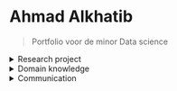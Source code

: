 # Ahmad Alkhatib

> Portfolio voor de minor Data science


<details><summary>Research project</summary>
<p>

## Task definition
<br />
Het doel van dit project, uitgevoerd voor Cofano Software Solutions, is om de processen bij containerterminals te optimaliseren door het verkorten van de tijd dat schepen aan de kade liggen voor het in- en uitladen van containers. Dit moet geautomatiseerd worden en het onderzoek zal zich richten op het vinden van een optimale aanpak om deze uitdaging aan te pakken. Dit is belangrijk voor de efficiëntie van containeroverslag in de haven en voor het verminderen van kosten.<br />
<br />
Hoofdvraag :<br />
Hoe kan ervoor gezorgd worden dat containers op de kade op een efficiënte manier opgestapeld kunnen worden, zodat de afnemer van de containers hier makkelijk bij kan.<br /> 
<br /> 
Deelvragen 
 <br />
•	Hoe ziet de lay-out van de desbetreffende kade eruit? <br />
•	Welke reinforcement learning modellen en methodes zijn relevant om dit optimalisatieprobleem aan te pakken? <br />
<br />

## Evaluation:
<br />
 uiteindelijk gefocust op een Reinforcement learning model als oplossing voor ons probleem. Hoewel we ook een lineair programmeer model hebben geprobeerd, heb ik mij hier niet verder mee bezig gehouden omdat ik geen expertise heb in lineair programmeren. Maar dankzij deze experimenten heb ik een dieper begrip verkregen van hoe Reinforcement learning werkt en hoe we het konden toepassen op ons specifieke geval. Dit heeft ons geholpen bij het maken van een betere keuze voor de oplossing van ons probleem.

## Conclusions: 
 <br />
In dit project is gekeken naar manieren om containers op een efficiënte manier op te stapelen op een kade, zodat de afnemer van de containers hier gemakkelijk bij kan. Door het probleemdomein in kaart te brengen, bleek dat de huidige containerplaatsing op een kade handmatig verloopt, wat tijd en geld kost. Door gebruik te maken van Reinforcement Learning (RL) en twee verschillende agents (PPO en A2C) die interacties voerden met een environment, kwam de PPO-agent als de beste naar voren. Door de PPO-agent te trainen met optimale waarden en hyperparameters, is er een efficiënte containerplaatsing ontstaan, waarbij rekening wordt gehouden met de bestemming van aangrenzende containers. Dit is een grote doorbraak voor de logistieke sector en een goed voorbeeld van hoe technologie/AI de internationale handel bevordert.
 
## Planning:
<br />
Als groep hebben we afgesproken om een planning te maken en te werken met Scrum methodologie. Hierbij maakten we gebruik van een tool genaamd Trello waar we alle taken bijhouden, de verantwoordelijken aangeven en de deadlines noteren. We hebben alles ook kunnen indelen in afgeronde taken en werk in uitvoering.<br />
 <br />
Verder hebben we ons gehouden aan de volgende planning:<br />
 <br />
 • Elke maandag om 11:00 bespreken we met docent Karin de Smidt. <br />
 • Op vrijdag om 10:00 in Delft hebben we begeleidingsgesprekken met docenten Tony Andrioli en Jeroen Vuurens waar we al onze vragen kunnen stellen die we niet konden beantwoorden tijdens de week. <br />
 • Als groep hebben we afgesproken om op wisselende dagen via Teams te communiceren, aangezien we andere verplichtingen hadden. <br />
 
 
</p>
</details>


<details><summary>Domain knowledge</summary>
<p>

## Introduction of the subject field

### Data science cursus:
<br />
Data Science is een multidisciplinair veld dat zich richt op het verkrijgen van inzicht en kennis uit gegevens. Het omvat verschillende stappen zoals het verzamelen, opschonen, analyseren en visualiseren van gegevens. Met behulp van methoden uit de statistiek, wiskunde, informatica en machine learning, ontdekken data wetenschappers patronen in de gegevens en maken zij voorspellingen.
Data Science wordt vaak toegepast in verschillende industrieën, zoals financiën, gezondheidszorg, marketing en retail om beslissingen te nemen gebaseerd op data. In de financiële sector wordt bijvoorbeeld gebruik gemaakt van data science om fraude te detecteren en risico's te bepalen. In de gezondheidszorg wordt data science ingezet om patiëntendossiers te analyseren en zo behandelingsopties te bepalen. In marketing en retail worden klantprofielen opgebouwd en voorspellingen gedaan over klantgedrag.<br />
<br />
Data Science is een snel groeiend veld en wordt vaak beschouwd als een van de belangrijkste vaardigheden voor de toekomst van werk. Er zijn steeds meer organisaties die grote hoeveelheden gegevens verzamelen, zoals sociale media, sensoren en internet-verbonden apparaten. Deze gegevens moeten worden geanalyseerd en geïnterpreteerd om waardevolle inzichten te verkrijgen.<br />
 <br />
Een data scientist is vaak verantwoordelijk voor het bedenken van de juiste vragen, het verzamelen en opschonen van gegevens, het bouwen van modellen en het communiceren van resultaten. Het vereist vaak een combinatie van vaardigheden in statistiek, programmeren, communicatie en domain-kennis. Veel data wetenschappers hebben een achtergrond in wiskunde, informatica of statistiek, maar er zijn ook steeds meer professionals die een overstap maken naar data science vanuit andere achtergronden zoals economie, natuurkunde, of zelfs filosofie.<br />
<br />
In samenvatting, Data Science is een veld dat zich richt op het verkrijgen van inzicht en kennis uit gegevens door middel van het verzamelen, opschonen, analyseren en visualiseren van gegevens met behulp van methoden uit de statistiek, wiskunde, informatica en machine learning. Het wordt veelvuldig toegepast in verschillende industrieën, zoals financiën, gezondheidszorg, marketing en retail, om beslissingen te nemen gebaseerd op data. Het is een snel groeiend veld en wordt vaak beschouwd als een van de belangrijkste vaardigheden voor de toekomst van het werk. Data wetenschappers hebben vaak een achtergrond in wiskunde, informatica of statistiek, maar er zijn ook steeds meer professionals die een overstap maken naar data science vanuit andere achtergronden, zoals economie of natuurkunde.
<br />
 <br />
 
### Het project:
 
<br />

## Literature research:
Ik heb tijdens het project gezocht naar literatuur om begrip te krijgen over hoe machine learning-modellen werken en om oplossingen te vinden die voorspellende modellen opleveren.<br />
<br />
https://www.ibm.com/topics/machine-learning<br />
https://en.wikipedia.org/wiki/Machine_learning<br />
https://www.sap.com/insights/what-is-machine-learning.html<br />
https://www.geeksforgeeks.org/what-is-reinforcement-learning/<br />
https://en.wikipedia.org/wiki/Reinforcement_learning<br />
https://www.ifaamas.org/Proceedings/aamas2019/pdfs/p2250.pdf<br />
https://www.geeksforgeeks.org/ml-reinforcement-learning-algorithm-python-implementation-using-q-learning/?ref=rp<br />


## Explanation of Terminology, jargon and definitions:<br />
 
Data science is een interdisciplinaire veld dat zich richt op het verzamelen, analyseren en interpreteren van grote hoeveelheden gegevens (big data) met behulp van methoden uit de statistiek, wiskunde, informatica en andere gerelateerde velden. Hieronder worden enkele belangrijke termen, jargon en definities behandeld die vaak worden gebruikt in de context van data science.<br />


• Big data: Dit verwijst naar zeer grote hoeveelheden gegevens die te groot zijn om te worden verwerkt of opgeslagen door traditionele databases of software.<br />


• Machine learning: Dit is een subveld van kunstmatige intelligentie waarbij computerprogramma's in staat zijn om van gegevens te leren zonder expliciet geprogrammeerd te worden.<br />


• Data mining: Dit is het proces van het ontdekken van patronen en kennis in grote hoeveelheden gegevens.<br />


• Data warehousing: Dit is het proces van het opslaan van grote hoeveelheden gegevens in een centrale database voor analyse en rapportage.<br />


• Data visualization: Dit is het proces van het weergeven van gegevens in een visueel aantrekkelijke manier, zoals grafieken of kaarten.<br />


• Data cleansing: Dit is het proces van het verwijderen of corrigeren van fouten of inconsistenties in de gegevens.<br />


• Data modeling: Dit is het proces van het creëren van een logisch en fysiek model van de gegevens voor gebruik in een database of andere gegevensopslag.<br />


• Natural Language Processing (NLP): Dit is een subveld van kunstmatige intelligentie dat zich richt op het verwerken van menselijke taal door computers.<br />


• Predictive modeling: Dit is het proces van het maken van voorspellingen over toekomstige gebeurtenissen op basis van historische gegevens.<br />


• Data governance: Dit is het proces van het beheren van gegevens op een manier die voldoet aan de eisen van de organisatie en de wetgeving.<br />

• Machine learning is een belangrijk onderdeel van data science en wordt vaak gebruikt voor het analyseren van grote hoeveelheden gegevens. Het is een proces waarbij computers in staat zijn om van gegevens te leren zonder expliciet geprogrammeerd te worden. Dit kan worden gedaan door het gebruik van algoritmen die in staat zijn om patronen en relaties in de gegevens te ontdekken. Er zijn verschillende soorten machine learning, waaronder supervised learning, unsupervised learning en reinforcement learning.<br />

• Supervised learning is waarbij de computers leert met behulp van gegevens met bekende output (gelabeled data) zoals bijvoorbeeld bij het klassificeren van beelden.
• Unsupervised learning is waarbij de computer geen gekende output heeft en zelf patronen probeert te ontdekken zoals bijvoorbeeld bij het ontdekken van clusters in gegevens. <br />

• Reinforcement learning is een vorm van machine learning waarbij de computer leert door feedback te krijgen op zijn acties. Machine learning-modellen worden vaak gebruikt in toepassingen zoals voorspellingen, automatisch classificeren, beeldherkenning en natuurlijke taalverwerking.<br />


• Overfitting: Dit gebeurt wanneer een model te complex is en zich te nauwkeurig aanpast aan de training gegevens, waardoor het slecht presteert op onbekende gegevens (test gegevens). Het model leert de ruis (noise) in de training gegevens, in plaats van de echte relaties tussen de features en de output. Dit leidt tot een hoge nauwkeurigheid op de training gegevens en een slechte prestatie op de testgegevens.<br />


• Underfitting: Dit gebeurt wanneer een model te simpel is en niet in staat is om de complexiteit van de gegevens te captureren. Dit leidt tot een slechte prestatie zowel op de training gegevens als op de testgegevens.<br />

 
 </p>
</details>

<details><summary> Communication</summary>
<p>
 
## Presentations:
[a link](https://github.com/AhmadJ98/ahmad.alkhatib/blob/main/Externe%20presentatie%20week%2014%20groep%204.pptx)
Externe presentatie week 14 groep 4.pptx

## Writing paper:


 </p>
</details>
